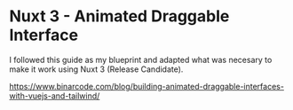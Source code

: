 # Nuxt 3 - Animated Draggable Interface

I followed this guide as my blueprint and adapted what was necesary to make it work using Nuxt 3 (Release Candidate).

https://www.binarcode.com/blog/building-animated-draggable-interfaces-with-vuejs-and-tailwind/
